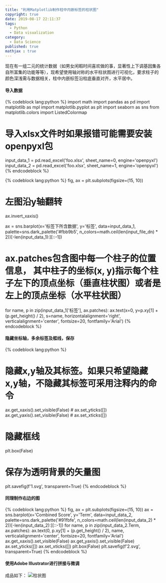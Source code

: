 ```yaml
---
title: "利用Matplotlib制作柱中内嵌标签的柱状图"
copyright: true
date: 2019-08-17 22:11:37
tags: 
  - Python
  - Data visualization
category:
  - Data Science
published: true
mathjax : true
---
```


现在有一组二元的统计数据（如男女闲暇时间喜欢做的事，显著性上下调基因集各自所富集的功能等等），现希望使用轴对称的水平柱状图进行可视化，要求柱子的颜色深浅需与数据相关，柱中内嵌标签沿柱底垂直对齐，水平居中。

<!-- more -->
#### 导入数据
{% codeblock lang:python %}
import math
import pandas as pd
import matplotlib as mpl
import matplotlib.pyplot as plt
import seaborn as sns
from matplotlib.colors import ListedColormap

# 导入xlsx文件时如果报错可能需要安装openpyxl包
input_data_1 = pd.read_excel('foo.xlsx', sheet_name=0, engine='openpyxl')
input_data_2 = pd.read_excel('foo.xlsx', sheet_name=1, engine='openpyxl')
{% endcodeblock %}

{% codeblock lang:python %}
fig, ax = plt.subplots(figsize=(15, 10))
# 左图沿y轴翻转
ax.invert_xaxis()

ax = sns.barplot(x='标签下所含数据', y='标签', data=input_data_1,
                    palette=sns.dark_palette('#fbb9b5', n_colors=math.ceil(len(input_file_dn) * 2))[-len(input_data_1):][::-1])
# ax.patches包含图中每一个柱子的位置信息， 其中柱子的坐标(x, y)指示每个柱子左下的顶点坐标（垂直柱状图）或者是左上的顶点坐标（水平柱状图）
for name, p in zip(input_data_1['标签'], ax.patches):
    ax.text(x=0, y=p.xy[1] + (p.get_height() / 2), s=name,
            horizontalalignment='right', verticalalignment='center',
            fontsize=20, fontfamily='Arial')
{% endcodeblock %}

#### 隐藏坐标轴，多余标签及框线，保存
{% codeblock lang:python %}
# 隐藏x,y轴及其标签。如果只希望隐藏x,y轴，不隐藏其标签可采用注释内的命令
ax.get_xaxis().set_visible(False) # ax.set_yticks([])
ax.get_yaxis().set_visible(False) # ax.set_xticks([])
# 隐藏框线
plt.box(False)
# 保存为透明背景的矢量图
plt.savefig(f'1.svg', transparent=True)
{% endcodeblock %}

#### 同理制作右边的图
{% codeblock lang:python %}
fig, ax = plt.subplots(figsize=(15, 10))
ax = sns.barplot(x='Combined Score', y='Term', data=input_data_2,
                    palette=sns.dark_palette('#91fbfe', n_colors=math.ceil(len(input_data_2) * 2))[-len(input_data_2):][::-1])
for name, p in zip(input_data_2.Term, ax.patches):
    ax.text(0, p.xy[1] + (p.get_height() / 2), name, verticalalignment='center', fontsize=20, fontfamily='Arial')
ax.get_xaxis().set_visible(False)
ax.get_yaxis().set_visible(False)
ax.set_yticks([])
ax.set_xticks([])
plt.box(False)
plt.savefig(f'2.svg', transparent=True)
{% endcodeblock %}

#### 使用Adobe Illustrator进行拼接与微调
成品如下：
![柱状图](/images/barlot.jpg)
